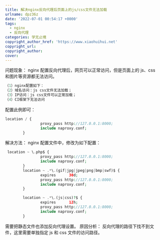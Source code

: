 ```yaml
---
title: 解决nginx反向代理后页面上的js/css文件无法加载
urlname: dpz36z
date: '2022-07-01 00:54:17 +0000'
tags:
  - nginx
  - 反向代理
categories: 学无止境
copyright_author_href: 'https://www.xiaohuihui.net'
copyright_url:
copyright_author:
cover:
---
```


问题现象：
nginx 配置反向代理后，网页可以正常访问，但是页面上的 js、css 和图片等资源都无法访问。

```php
（1）nginx配置如下：
（2）域名访问：js css文件无法加载；
（3）IP访问：js css文件可以正常加载；
（4）CI框架下无法访问
```

配置此例即可：

```php
location / {
                proxy_pass http://127.0.0.1:8000;
                include naproxy.conf;
        }
```

解决方法：
nginx 配置文件中，修改为如下配置：

```php
 location ~ \.php$ {
                proxy_pass http://127.0.0.1:8000;
                include naproxy.conf;
        }
        location ~ .*\.(gif|jpg|jpeg|png|bmp|swf)$ {
                expires      30d;
                proxy_pass http://127.0.0.1:8000;
                include naproxy.conf;
        }

        location ~ .*\.(js|css)?$ {
                expires      12h;
                proxy_pass http://127.0.0.1:8000;
                include naproxy.conf;
        }
```

需要把静态文件也添加反向代理设置。
原因分析：
反向代理的路径下找不到文件，这里需要单独指定 js 和 css 文件的访问路径。
